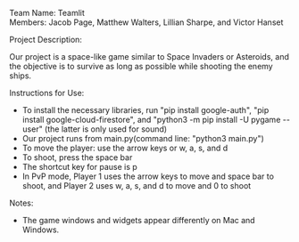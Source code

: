 Team Name: Teamlit  
Members: Jacob Page, Matthew Walters, Lillian Sharpe, and Victor Hanset

Project Description:

  Our project is a space-like game similar to Space Invaders or Asteroids, and the objective is to survive as long as possible while shooting the enemy ships.

Instructions for Use:

* To install the necessary libraries, run "pip install google-auth", "pip install google-cloud-firestore", and "python3 -m pip install -U pygame --user" (the latter is only used for sound)
* Our project runs from main.py(command line: "python3 main.py")
* To move the player: use the arrow keys or w, a, s, and d
* To shoot, press the space bar
* The shortcut key for pause is p
* In PvP mode, Player 1 uses the arrow keys to move and space bar to shoot, and Player 2 uses w, a, s, and d to move and 0 to shoot

Notes:

* The game windows and widgets appear differently on Mac and Windows.
